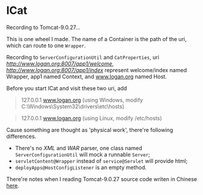 # ICat

Recording to Tomcat-9.0.27...

This is one wheel I made. The name of a Container is the path of the uri, which can route to one ```Wrapper```.
 
Recording to ```ServerConfigurationUtil``` and ```CatProperties```, uri *http://www.logan.org:8007/app1/welcome*, *http://www.logan.org:8007/app1/index* represent welcome/index named Wrapper, app1 named Context, and www.logan.org named Host. 

Before you start ICat and visit these two uri, add

> 127.0.0.1 www.logan.org (using Windows, modify C:\Windows\System32\drivers\etc\hosts)

> 127.0.0.1 www.logan.org (using Linux, modify /etc/hosts)

Cause something are thought as 'physical work', there're following differences.

- There's no *XML* and *WAR* parser, one class named ```ServerConfigurationUtil``` will mock a runnable ```Server```;
- ```servletContent@Wrapper``` instead of ```service@Servlet``` will provide html;
- ```deployApps@HostConfigListener``` is an empty method.

There're notes when I reading Tomcat-9.0.27 source code writen in Chinese [here](https://www.iteye.com/blog/user/bill-logan).
 